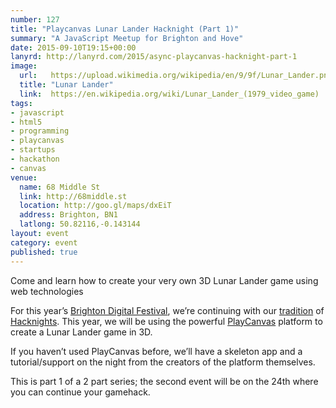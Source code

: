 ```yaml
---
number: 127
title: "Playcanvas Lunar Lander Hacknight (Part 1)"
summary: "A JavaScript Meetup for Brighton and Hove"
date: 2015-09-10T19:15+00:00
lanyrd: http://lanyrd.com/2015/async-playcanvas-hacknight-part-1
image:
  url:   https://upload.wikimedia.org/wikipedia/en/9/9f/Lunar_Lander.png
  title: "Lunar Lander"
  link:  https://en.wikipedia.org/wiki/Lunar_Lander_(1979_video_game)
tags:
- javascript
- html5
- programming
- playcanvas
- startups
- hackathon
- canvas
venue:
  name: 68 Middle St
  link: http://68middle.st
  location: http://goo.gl/maps/dxEiT
  address: Brighton, BN1
  latlong: 50.82116,-0.143144
layout: event
category: event
published: true
---
```


Come and learn how to create your very own 3D Lunar Lander game using web technologies

For this year’s [Brighton Digital Festival][bdf], we’re continuing with our [tradition][robocode] of [Hacknights][jungle]. This year, we will be using the powerful [PlayCanvas][playcanvas] platform to create a Lunar Lander game in 3D.

If you haven’t used PlayCanvas before, we’ll have a skeleton app and a tutorial/support on the night from the creators of the platform themselves.

This is part 1 of a 2 part series; the second event will be on the 24th where you can continue your gamehack.

[bdf]: http://brightondigitalfestival.co.uk/
[robocode]: http://asyncjs.com/robocode-hackathon-part-1/
[jungle]: http://asyncjs.com/jungle/
[playcanvas]: http://playcanvas.com
[brandwatch]: https://www.brandwatch.com/careers/
